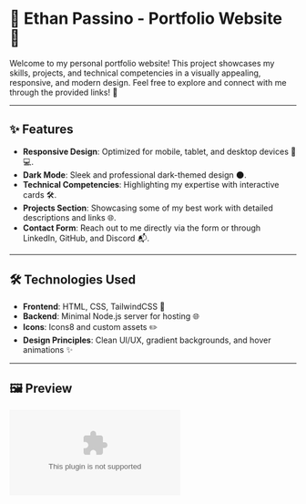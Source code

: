 # 🌟 Ethan Passino - Portfolio Website 🌟

Welcome to my personal portfolio website! This project showcases my skills, projects, and technical competencies in a visually appealing, responsive, and modern design. Feel free to explore and connect with me through the provided links! 🚀

---

## ✨ Features
- **Responsive Design**: Optimized for mobile, tablet, and desktop devices 📱💻.
- **Dark Mode**: Sleek and professional dark-themed design 🌑.
- **Technical Competencies**: Highlighting my expertise with interactive cards 🛠️.
- **Projects Section**: Showcasing some of my best work with detailed descriptions and links 🌐.
- **Contact Form**: Reach out to me directly via the form or through LinkedIn, GitHub, and Discord 📬.

---

## 🛠️ Technologies Used
- **Frontend**: HTML, CSS, TailwindCSS 🎨
- **Backend**: Minimal Node.js server for hosting 🌐
- **Icons**: Icons8 and custom assets ✏️
- **Design Principles**: Clean UI/UX, gradient backgrounds, and hover animations ✨

---

## 🖼️ Preview
![Live Website](ethanpassino.com)
